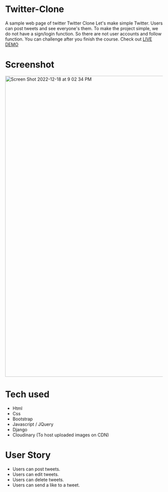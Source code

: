 # Twitter-Clone
A sample web page of twitter
Twitter Clone
Let's make simple Twitter. Users can post tweets and see everyone's them.
To make the project simple, we do not have a sign/login function.
So there are not user accounts and follow function. You can challenge after you finish the course.
Check out [LIVE DEMO]( https://twitterclone.marlonespinosa1.repl.co/)

# Screenshot

<img width="961" alt="Screen Shot 2022-12-18 at 9 02 34 PM" src="https://user-images.githubusercontent.com/51929948/208336134-23209985-aa19-46e3-aa39-4c28cb22a77d.png">



# Tech used
* Html
* Css
* Bootstrap
* Javascript / JQuery
* Django
* Cloudinary (To host uploaded images on CDN)

# User Story
* Users can post tweets.
* Users can edit tweets.
* Users can delete tweets.
* Users can send a like to a tweet.
